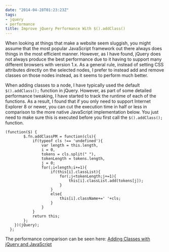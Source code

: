 ```yaml
---
date: "2014-04-28T01:23:23Z"
tags:
- jquery
- performance
title: Improve jQuery Performance With $().addClass()
---
```


When looking at things that make a website seem sluggish, you might assume that the most popular JavaScript framework out there always does things in the most efficient manner. However, as I have found, jQuery does not always produce the best performance due to it having to support many different browsers with version 1.x. As a general rule, instead of setting CSS attributes directly on the selected nodes, I prefer to instead add and remove classes on those nodes instead, as it seems to perform much better.

When adding classes to a node, I have typically used the default `$().addClass();` function in jQuery. However, as part of some detailed performance tweaking, I have started to track the runtime of each of the functions. As a result, I found that if you only need to support Internet Explorer 8 or newer, you can cut the execution time in half or less in comparison to the more native JavaScript implementation below. You just need to make sure this is executed before you first call the `$().addClass();` function.

```
(function($) {
        $.fn.addClassPM = function(cls){
            if(typeof cls !== 'undefined'){
                var length = this.length,
                i = 0,
                tokens = cls.split(" "),
                tokenLength = tokens.length,
                j = 0;
                for(;i<length;i+=1){
                    if(this[i].classList){
                        for(;j<tokenLength;j+=1){
                            this[i].classList.add(tokens[j]);
                        }
                    }
                    else{
                        this[i].className+=' '+cls;
                    }
                }
            }
            return this;
        };
    })(jQuery);
  };
```
  
The performance comparison can be seen here: [Adding Classes with jQuery and JavaScript](http://jsperf.com/adding-classes-jquery-and-javascript/3)